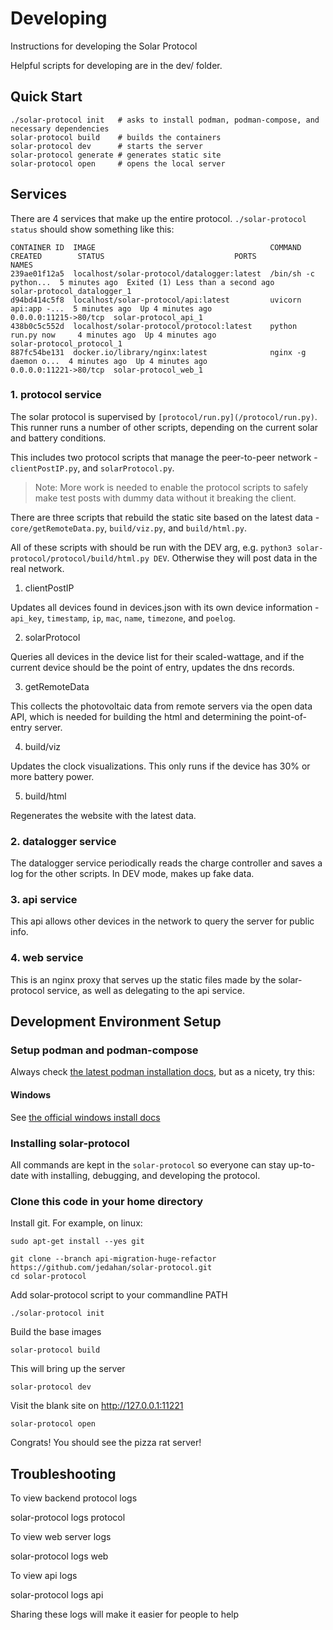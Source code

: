 # Developing

Instructions for developing the Solar Protocol

Helpful scripts for developing are in the dev/ folder.

## Quick Start

    ./solar-protocol init   # asks to install podman, podman-compose, and necessary dependencies
    solar-protocol build    # builds the containers
    solar-protocol dev      # starts the server
    solar-protocol generate # generates static site
    solar-protocol open     # opens the local server

## Services

There are 4 services that make up the entire protocol. `./solar-protocol status` should show something like this:

    CONTAINER ID  IMAGE                                       COMMAND               CREATED        STATUS                             PORTS                  NAMES
    239ae01f12a5  localhost/solar-protocol/datalogger:latest  /bin/sh -c python...  5 minutes ago  Exited (1) Less than a second ago                         solar-protocol_datalogger_1
    d94bd414c5f8  localhost/solar-protocol/api:latest         uvicorn api:app -...  5 minutes ago  Up 4 minutes ago                   0.0.0.0:11215->80/tcp  solar-protocol_api_1
    438b0c5c552d  localhost/solar-protocol/protocol:latest    python run.py now     4 minutes ago  Up 4 minutes ago                                          solar-protocol_protocol_1
    887fc54be131  docker.io/library/nginx:latest              nginx -g daemon o...  4 minutes ago  Up 4 minutes ago                   0.0.0.0:11221->80/tcp  solar-protocol_web_1

### 1. protocol service

The solar protocol is supervised by `[protocol/run.py](/protocol/run.py)`. This runner runs a number of other scripts, depending on the current solar and battery conditions.

This includes two protocol scripts that manage the peer-to-peer network - `clientPostIP.py`, and `solarProtocol.py`.

> Note: More work is needed to enable the protocol scripts to safely make test posts with dummy data without it breaking the client.

There are three scripts that rebuild the static site based on the latest data - `core/getRemoteData.py`, `build/viz.py`, and `build/html.py`.

All of these scripts with should be run with the DEV arg, e.g. `python3 solar-protocol/protocol/build/html.py DEV`. Otherwise they will post data in the real network.

1. clientPostIP

Updates all devices found in devices.json with its own device information - `api_key`, `timestamp`, `ip`, `mac`, `name`, `timezone`, and `poelog`.

2. solarProtocol

Queries all devices in the device list for their scaled-wattage, and if the current device should be the point of entry, updates the dns records.

3. getRemoteData

This collects the photovoltaic data from remote servers via the open data API, which is needed for building the html and determining the point-of-entry server.

4. build/viz

Updates the clock visualizations. This only runs if the device has 30% or more battery power.

5. build/html

Regenerates the website with the latest data.

### 2. datalogger service

The datalogger service periodically reads the charge controller and saves a log for the other scripts. In DEV mode, makes up fake data.

### 3. api service

This api allows other devices in the network to query the server for public info.

### 4. web service

This is an nginx proxy that serves up the static files made by the solar-protocol service, as well as delegating to the api service.

## Development Environment Setup


### Setup podman and podman-compose

Always check [the latest podman installation docs](https://podman.io/getting-started/installation), but as a nicety, try this:

#### Windows

See [the official windows install docs](https://github.com/containers/podman/blob/main/docs/tutorials/podman-for-windows.md)

### Installing solar-protocol

All commands are kept in the `solar-protocol` so everyone can stay up-to-date with installing, debugging, and developing the protocol.

### Clone this code in your home directory

Install git. For example, on linux:

    sudo apt-get install --yes git

    git clone --branch api-migration-huge-refactor https://github.com/jedahan/solar-protocol.git
    cd solar-protocol

Add solar-protocol script to your commandline PATH

    ./solar-protocol init

Build the base images

    solar-protocol build

This will bring up the server

    solar-protocol dev

Visit the blank site on http://127.0.0.1:11221

    solar-protocol open

Congrats! You should see the pizza rat server!

## Troubleshooting

To view backend protocol logs

   solar-protocol logs protocol

To view web server logs

   solar-protocol logs web

To view api logs

   solar-protocol logs api

Sharing these logs will make it easier for people to help
